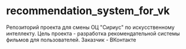 # recommendation_system_for_vk
Репозиторий проекта для смены ОЦ "Сириус" по искусственному интеллекту. Цель проекта - разработка рекомендательной системы фильмов для пользователей. Заказчик - ВКонтакте
